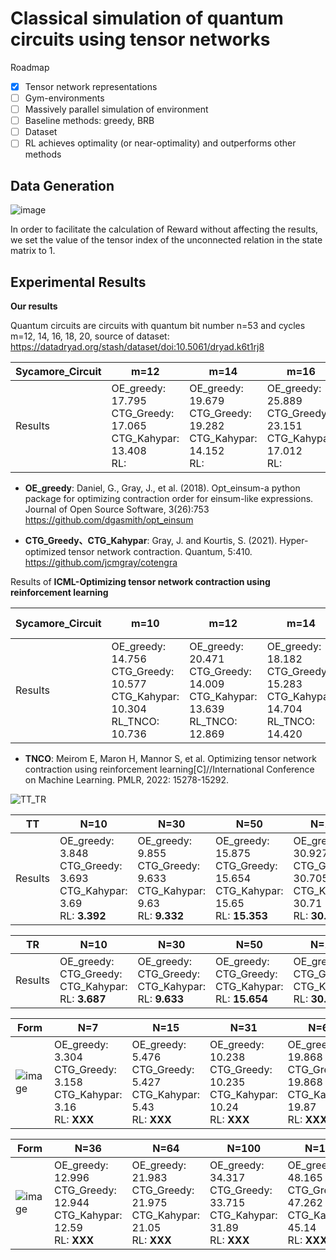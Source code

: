 # Classical simulation of quantum circuits using tensor networks

Roadmap
- [x] Tensor network representations
- [ ] Gym-environments
- [ ] Massively parallel simulation of environment
- [ ] Baseline methods: greedy, BRB
- [ ] Dataset
- [ ] RL achieves optimality (or near-optimality) and outperforms other methods

## Data Generation

![image](https://user-images.githubusercontent.com/75991833/218404111-e23e9e9b-c2ac-4648-aa04-9a7208fa7693.png)

In order to facilitate the calculation of Reward without affecting the results, we set the value of the tensor index of the unconnected relation in the state matrix to 1.

## Experimental Results

**Our results**

Quantum circuits are circuits with quantum bit number n=53 and cycles m=12, 14, 16, 18, 20, source of dataset: https://datadryad.org/stash/dataset/doi:10.5061/dryad.k6t1rj8   

|Sycamore_Circuit|m=12|m=14|m=16|m=18|m=20|
|-------|------- | -----|------ |------ |------ |
|Results|OE_greedy: 17.795<br>CTG_Greedy: 17.065<br>CTG_Kahypar: 13.408<br>RL:|OE_greedy: 19.679<br>CTG_Greedy: 19.282<br>CTG_Kahypar: 14.152<br>RL:|OE_greedy: 25.889<br>CTG_Greedy: 23.151<br>CTG_Kahypar: 17.012<br>RL:|OE_greedy: 26.793<br>CTG_Greedy: 23.570<br>CTG_Kahypar: 17.684<br>RL:|OE_greedy: 26.491<br>CTG_Greedy: 25.623<br>CTG_Kahypar: 18.826<br>RL:|

- **OE_greedy**: Daniel, G., Gray, J., et al. (2018). Opt\_einsum-a python package for optimizing contraction order for einsum-like expressions. Journal of Open Source Software, 3(26):753
https://github.com/dgasmith/opt_einsum

- **CTG_Greedy、CTG_Kahypar**: Gray, J. and Kourtis, S. (2021). Hyper-optimized tensor network contraction. Quantum, 5:410.
https://github.com/jcmgray/cotengra

Results of **ICML-Optimizing tensor network contraction using reinforcement learning**

|Sycamore_Circuit|m=10|m=12|m=14|m=16(Not-Giving)|m=18(Not-Giving)|m=20|
|-------| ----|------- | -----|------ |------ |------ |
|Results|OE_greedy: 14.756<br>CTG_Greedy: 10.577<br>CTG_Kahypar: 10.304<br>RL_TNCO: 10.736|OE_greedy: 20.471<br>CTG_Greedy: 14.009<br>CTG_Kahypar: 13.639<br>RL_TNCO: 12.869|OE_greedy: 18.182<br>CTG_Greedy: 15.283<br>CTG_Kahypar: 14.704<br>RL_TNCO: 14.420|OE_greedy: <br>CTG_Greedy: <br>CTG_Kahypar: <br>RL_TNCO: |OE_greedy: <br>CTG_Greedy: <br>CTG_Kahypar: <br>RL_TNCO: |OE_greedy: 31.310<br>CTG_Greedy: 18.934<br>CTG_Kahypar: 18.765<br>RL_TNCO: 18.544|

- **TNCO**: Meirom E, Maron H, Mannor S, et al. Optimizing tensor network contraction using reinforcement learning[C]//International Conference on Machine Learning. PMLR, 2022: 15278-15292.



![TT_TR](https://user-images.githubusercontent.com/75991833/225349458-a374eee6-01ea-4bdc-8c37-341f4f5cf87d.png)

|TT|N=10|N=30|N=50|N=100|N=200|N=300|N=500|N=800|
|-------| ----|------- | -----|------| ----|------- | -----|------ |
|Results|OE_greedy: 3.848<br>CTG_Greedy: 3.693<br>CTG_Kahypar: 3.69<br>RL: **3.392**|OE_greedy: 9.855<br>CTG_Greedy: 9.633<br>CTG_Kahypar: 9.63<br>RL: **9.332** |OE_greedy: 15.875<br>CTG_Greedy: 15.654<br>CTG_Kahypar: 15.65<br>RL: **15.353**|OE_greedy: 30.927<br>CTG_Greedy: 30.705<br>CTG_Kahypar: 30.71<br>RL: **30.404**|OE_greedy: 61.030<br>CTG_Greedy: 60.808<br>CTG_Kahypar: 60.81<br>RL: **xxx**|OE_greedy:  91.133<br>CTG_Greedy: 90.911<br>CTG_Kahypar: 90.91<br>RL: **xxx**|OE_greedy: 151.339<br>CTG_Greedy: 151.337<br>CTG_Kahypar: 151.12<br>RL: **xxx**|OE_greedy: 241.648<br>CTG_Greedy: 241.426<br>CTG_Kahypar: 241.43<br>RL: **xxx**|

|TR|N=10|N=30|N=50|N=100|N=200|N=300|N=500|N=800|
|-------| ----|------- | -----|------| ----|------- | -----|------ |
|Results|OE_greedy: <br>CTG_Greedy: <br>CTG_Kahypar: <br>RL: **3.687**|OE_greedy: <br>CTG_Greedy: <br>CTG_Kahypar: <br>RL: **9.633** |OE_greedy: <br>CTG_Greedy: <br>CTG_Kahypar: <br>RL: **15.654**|OE_greedy: <br>CTG_Greedy: <br>CTG_Kahypar: <br>RL: **30.705**|OE_greedy: <br>CTG_Greedy: <br>CTG_Kahypar: <br>RL: **xxx**|OE_greedy:  <br>CTG_Greedy: <br>CTG_Kahypar: <br>RL: **xxx**|OE_greedy: <br>CTG_Greedy: <br>CTG_Kahypar: <br>RL: **xxx**|OE_greedy: <br>CTG_Greedy: <br>CTG_Kahypar: <br>RL: **xxx**|


|Form|N=7|N=15|N=31|N=63|N=127|N=255|
|-------| ----|------- | -----|------ |------ |------ |
|![image](https://user-images.githubusercontent.com/75991833/226081000-e507cc10-5c7f-4268-8f7a-418b8de0faa4.png)|OE_greedy: 3.304<br>CTG_Greedy: 3.158<br>CTG_Kahypar: 3.16<br>RL: **XXX**|OE_greedy: 5.476<br>CTG_Greedy: 5.427<br>CTG_Kahypar: 5.43<br>RL: **XXX**|OE_greedy: 10.238<br>CTG_Greedy: 10.235<br>CTG_Kahypar: 10.24<br>RL: **XXX**|OE_greedy: 19.868<br>CTG_Greedy: 19.868<br>CTG_Kahypar: 19.87<br>RL: **XXX**|OE_greedy: 39.134<br>CTG_Greedy: 39.134<br>CTG_Kahypar: 39.13<br>RL: **XXX**|OE_greedy: 77.666<br>CTG_Greedy: 77.666<br>CTG_Kahypar: 77.67<br>RL: **XXX**|

|Form|N=36|N=64|N=100|N=144|N=196|N=256|
|-------| ----|------- | -----|------ |------ |------ |
|![image](https://user-images.githubusercontent.com/75991833/226536052-66cb5a8b-cbeb-4f5e-8842-389f03c8b40f.png)|OE_greedy: 12.996<br>CTG_Greedy: 12.944<br>CTG_Kahypar: 12.59<br>RL: **XXX**|OE_greedy: 21.983<br>CTG_Greedy: 21.975<br>CTG_Kahypar: 21.05<br>RL: **XXX**|OE_greedy: 34.317<br>CTG_Greedy: 33.715<br>CTG_Kahypar: 31.89<br>RL: **XXX**|OE_greedy: 48.165<br>CTG_Greedy: 47.262<br>CTG_Kahypar: 45.14<br>RL: **XXX**|OE_greedy: 64.420<br>CTG_Greedy: 64.420<br>CTG_Kahypar: 60.79<br>RL: **XXX**|OE_greedy: 83.084<br>CTG_Greedy: 82.783<br>CTG_Kahypar: 78.85<br>RL: **XXX**|
